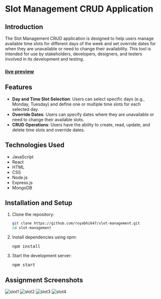 # Slot Management CRUD Application

## Introduction

The Slot Management CRUD application is designed to help users manage available time slots for different days of the week and set override dates for when they are unavailable or need to change their availability. This tool is intended for use by stakeholders, developers, designers, and testers involved in its development and testing.

### [live preview](https://drive.google.com/file/d/1ZyvoFI6M7Zwhrq-QGubkDqkIbUByfvLc/view?usp=sharing)

## Features

- **Day and Time Slot Selection**: Users can select specific days (e.g., Monday, Tuesday) and define one or multiple time slots for each selected day.
- **Override Dates**: Users can specify dates where they are unavailable or need to change their available slots.
- **CRUD Operations**: Users have the ability to create, read, update, and delete time slots and override dates.

## Technologies Used
- JavaScript
- React
- HTML
- CSS
- Node.js
- Express.js
- MongoDB

## Installation and Setup
1. Clone the repository:
   ```bash
   git clone https://github.com/royabhi647/slot-management.git
   cd slot-management

2. Install dependencies using npm:
   <pre>npm install</pre>

3. Start the development server:
   <pre>npm start</pre>

## Assignment Screenshots
![slot1](https://github.com/user-attachments/assets/57f15d85-70e7-4744-9cd2-d0483b0303de)
![slot2](https://github.com/user-attachments/assets/322b0dea-ecd7-40a3-96e8-30dfe13d5752)
![slot3](https://github.com/user-attachments/assets/7c0db77c-cd6e-477d-bed2-2b9a8e71c6b3)
![slot4](https://github.com/user-attachments/assets/1b4639c8-42f1-4c9f-9257-985df41c9ecf)